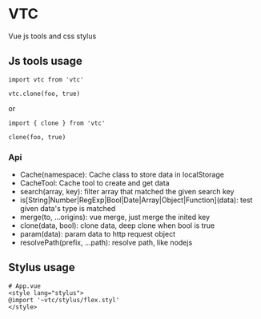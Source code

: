 # VTC
Vue js tools and css stylus

## Js tools usage
```
import vtc from 'vtc'

vtc.clone(foo, true)
```
or
```
import { clone } from 'vtc'

clone(foo, true)
```

### Api
- Cache(namespace): Cache class to store data in localStorage
- CacheTool: Cache tool to create and get data
- search(array, key): filter array that matched the given search key
- is\[String|Number|RegExp|Bool|Date|Array|Object|Function\](data): test given data's type is matched
- merge(to, ...origins): vue merge, just merge the inited key
- clone(data, bool): clone data, deep clone when bool is true
- param(data): param data to http request object
- resolvePath(prefix, ...path): resolve path, like nodejs

## Stylus usage
```
# App.vue
<style lang="stylus">
@import '~vtc/stylus/flex.styl'
</style>
```
